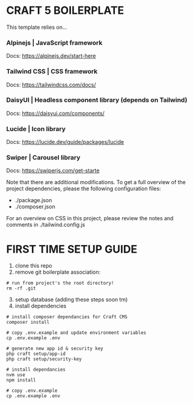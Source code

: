 # CRAFT 5 BOILERPLATE

This template relies on...

### Alpinejs | JavaScript framework
Docs: https://alpinejs.dev/start-here
### Tailwind CSS | CSS framework
Docs: https://tailwindcss.com/docs/
### DaisyUI | Headless component library (depends on Tailwind)
Docs: https://daisyui.com/components/
### Lucide | Icon library
Docs: https://lucide.dev/guide/packages/lucide
### Swiper | Carousel library
Docs: https://swiperjs.com/get-starte

Note that there are additional modifications. To get a full overview of the project dependencies, please the following configuration files:

- ./package.json
- ./composer.json

For an overview on CSS in this project, please review the notes and comments in ./tailwind.config.js

# FIRST TIME SETUP GUIDE
1. clone this repo
2. remove git boilerplate association:
```
# run from project's the root directory!
rm -rf .git
```
3. setup database (adding these steps soon tm)
4. install dependencies
```
# install composer dependancies for Craft CMS
composer install

# copy .env.example and update environment variables
cp .env.example .env

# generate new app id & security key
php craft setup/app-id
php craft setup/security-key

# install dependancies
nvm use
npm install

# copy .env.example
cp .env.example .env
```